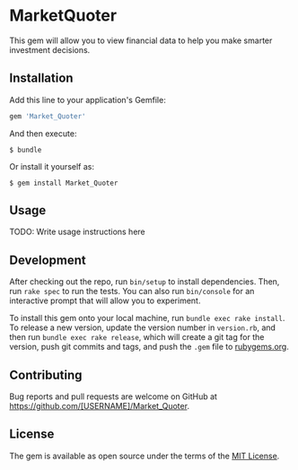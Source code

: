 # MarketQuoter

This gem will allow you to view financial data to help you make smarter investment decisions.

## Installation

Add this line to your application's Gemfile:

```ruby
gem 'Market_Quoter'
```

And then execute:

    $ bundle

Or install it yourself as:

    $ gem install Market_Quoter

## Usage

TODO: Write usage instructions here

## Development

After checking out the repo, run `bin/setup` to install dependencies. Then, run `rake spec` to run the tests. You can also run `bin/console` for an interactive prompt that will allow you to experiment.

To install this gem onto your local machine, run `bundle exec rake install`. To release a new version, update the version number in `version.rb`, and then run `bundle exec rake release`, which will create a git tag for the version, push git commits and tags, and push the `.gem` file to [rubygems.org](https://rubygems.org).

## Contributing

Bug reports and pull requests are welcome on GitHub at https://github.com/[USERNAME]/Market_Quoter.


## License

The gem is available as open source under the terms of the [MIT License](http://opensource.org/licenses/MIT).

